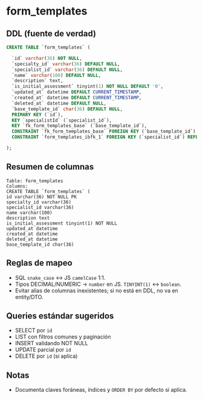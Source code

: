 # form_templates

## DDL (fuente de verdad)
```sql
CREATE TABLE `form_templates` (

  `id` varchar(36) NOT NULL,
  `specialty_id` varchar(36) DEFAULT NULL,
  `specialist_id` varchar(36) DEFAULT NULL,
  `name` varchar(100) DEFAULT NULL,
  `description` text,
  `is_initial_assessment` tinyint(1) NOT NULL DEFAULT '0',
  `updated_at` datetime DEFAULT CURRENT_TIMESTAMP,
  `created_at` datetime DEFAULT CURRENT_TIMESTAMP,
  `deleted_at` datetime DEFAULT NULL,
  `base_template_id` char(36) DEFAULT NULL,
  PRIMARY KEY (`id`),
  KEY `specialistId` (`specialist_id`),
  KEY `fk_form_templates_base` (`base_template_id`),
  CONSTRAINT `fk_form_templates_base` FOREIGN KEY (`base_template_id`) REFERENCES `form_templates` (`id`) ON DELETE SET NULL ON UPDATE CASCADE,
  CONSTRAINT `form_templates_ibfk_1` FOREIGN KEY (`specialist_id`) REFERENCES `users` (`id`)

);
```

## Resumen de columnas
```
Table: form_templates
Columns:
CREATE TABLE `form_templates` (
id varchar(36) NOT NULL PK
specialty_id varchar(36)
specialist_id varchar(36)
name varchar(100)
description text
is_initial_assessment tinyint(1) NOT NULL
updated_at datetime
created_at datetime
deleted_at datetime
base_template_id char(36)
```

## Reglas de mapeo
- SQL `snake_case` ↔ JS `camelCase` 1:1.
- Tipos DECIMAL/NUMERIC → `number` en JS. `TINYINT(1)` ↔ `boolean`.
- Evitar alias de columnas inexistentes; si no está en DDL, no va en entity/DTO.

## Queries estándar sugeridos
- SELECT por `id`
- LIST con filtros comunes y paginación
- INSERT validando NOT NULL
- UPDATE parcial por `id`
- DELETE por `id` (si aplica)

## Notas
- Documenta claves foráneas, índices y `ORDER BY` por defecto si aplica.
